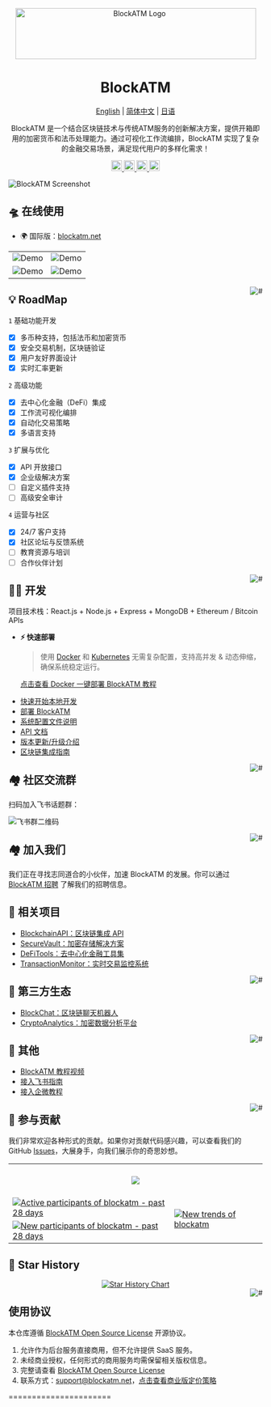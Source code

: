 <div align="center">

<a href="https://blockatm.net/"><img src="https://blockatm.net/assets/images/resources/logo-dark.png" width="477" height="101" alt="BlockATM Logo"></a>

# BlockATM

<p align="center">
  <a href="./README_en.md">English</a> |
  <a href="./README.md">简体中文</a> |
  <a href="./README_ja.md">日语</a>
</p>

BlockATM 是一个结合区块链技术与传统ATM服务的创新解决方案，提供开箱即用的加密货币和法币处理能力。通过可视化工作流编排，BlockATM 实现了复杂的金融交易场景，满足现代用户的多样化需求！

</div>

<p align="center">
  <a href="https://blockatm.net/">
    <img height="21" src="https://img.shields.io/badge/在线使用-d4eaf7?style=flat-square&logo=spoj&logoColor=7d09f1" alt="cloud">
  </a>
  <a href="https://doc.blockatm.net/docs/intro">
    <img height="21" src="https://img.shields.io/badge/相关文档-7d09f1?style=flat-square" alt="document">
  </a>
  <a href="https://doc.blockatm.net/docs/development">
    <img height="21" src="https://img.shields.io/badge/本地开发-%23d4eaf7?style=flat-square&logo=xcode&logoColor=7d09f1" alt="development">
  </a>
  <a href="/#-%E7%9B%B8%E5%85%B3%E9%A1%B9%E7%9B%AE">
    <img height="21" src="https://img.shields.io/badge/相关项目-7d09f1?style=flat-square" alt="project">
  </a>
</p>

![BlockATM Screenshot](https://github.com/labring/FastGPT/assets/15308462/7d3a38df-eb0e-4388-9250-2409bd33f6d4)

## 🛸 在线使用

- 🌍 国际版：[blockatm.net](https://blockatm.net/)

|                                    |                                    |
| ---------------------------------- | ---------------------------------- |
| ![Demo](./.github/imgs/intro1.png) | ![Demo](./.github/imgs/intro2.png) |
| ![Demo](./.github/imgs/intro3.png) | ![Demo](./.github/imgs/intro4.png) |

<a href="#readme">
    <img src="https://img.shields.io/badge/-返回顶部-7d09f1.svg" alt="#" align="right">
</a>

## 💡 RoadMap

`1` 基础功能开发
   - [x] 多币种支持，包括法币和加密货币
   - [x] 安全交易机制，区块链验证
   - [x] 用户友好界面设计
   - [x] 实时汇率更新

`2` 高级功能
   - [x] 去中心化金融（DeFi）集成
   - [x] 工作流可视化编排
   - [x] 自动化交易策略
   - [x] 多语言支持

`3` 扩展与优化
   - [x] API 开放接口
   - [x] 企业级解决方案
   - [ ] 自定义插件支持
   - [ ] 高级安全审计

`4` 运营与社区
   - [x] 24/7 客户支持
   - [x] 社区论坛与反馈系统
   - [ ] 教育资源与培训
   - [ ] 合作伙伴计划

<a href="#readme">
    <img src="https://img.shields.io/badge/-返回顶部-7d09f1.svg" alt="#" align="right">
</a>

## 👨‍💻 开发

项目技术栈：React.js + Node.js + Express + MongoDB + Ethereum / Bitcoin APIs

- **⚡ 快速部署**

  > 使用 [Docker](https://www.docker.com/) 和 [Kubernetes](https://kubernetes.io/) 无需复杂配置，支持高并发 & 动态伸缩，确保系统稳定运行。

  [点击查看 Docker 一键部署 BlockATM 教程](https://doc.blockatm.net/docs/development/docker/)

* [快速开始本地开发](https://doc.blockatm.net/docs/development/intro/)
* [部署 BlockATM](https://doc.blockatm.net/docs/development/deploy/)
* [系统配置文件说明](https://doc.blockatm.net/docs/development/configuration/)
* [API 文档](https://doc.blockatm.net/docs/development/api/)
* [版本更新/升级介绍](https://doc.blockatm.net/docs/development/upgrading/)
* [区块链集成指南](https://doc.blockatm.net/docs/development/blockchain-integration/)

<a href="#readme">
    <img src="https://img.shields.io/badge/-返回顶部-7d09f1.svg" alt="#" align="right">
</a>

## 🏘️ 社区交流群

扫码加入飞书话题群：

![飞书群二维码](https://oss.blockatm.net/imgs/feishu_group.png)

<a href="#readme">
    <img src="https://img.shields.io/badge/-返回顶部-7d09f1.svg" alt="#" align="right">
</a>

## 🏘️ 加入我们

我们正在寻找志同道合的小伙伴，加速 BlockATM 的发展。你可以通过 [BlockATM 招聘](https://blockatm.net/careers) 了解我们的招聘信息。

## 💪 相关项目

- [BlockchainAPI：区块链集成 API](https://github.com/blockatm/BlockchainAPI)
- [SecureVault：加密存储解决方案](https://github.com/blockatm/SecureVault)
- [DeFiTools：去中心化金融工具集](https://github.com/blockatm/DeFiTools)
- [TransactionMonitor：实时交易监控系统](https://github.com/blockatm/TransactionMonitor)

<a href="#readme">
    <img src="https://img.shields.io/badge/-返回顶部-7d09f1.svg" alt="#" align="right">
</a>

## 🌿 第三方生态

- [BlockChat：区块链聊天机器人](https://github.com/blockatm/BlockChat)
- [CryptoAnalytics：加密数据分析平台](https://github.com/blockatm/CryptoAnalytics)

<a href="#readme">
    <img src="https://img.shields.io/badge/-返回顶部-7d09f1.svg" alt="#" align="right">
</a>

## 👀 其他

- [BlockATM 教程视频](https://www.bilibili.com/video/BVxxxxxxx)
- [接入飞书指南](https://www.bilibili.com/video/BVxxxxxxx)
- [接入企微教程](https://www.bilibili.com/video/BVxxxxxxx)

<a href="#readme">
    <img src="https://img.shields.io/badge/-返回顶部-7d09f1.svg" alt="#" align="right">
</a>

## 🤝 参与贡献

我们非常欢迎各种形式的贡献。如果你对贡献代码感兴趣，可以查看我们的 GitHub [Issues](https://github.com/blockatm/BlockATM/issues?q=is%3Aissue+is%3Aopen+sort%3Aupdated-desc)，大展身手，向我们展示你的奇思妙想。

<a href="https://github.com/blockatm/BlockATM/graphs/contributors" target="_blank">
  <table>
    <tr>
      <th colspan="2">
        <br><img src="https://contrib.rocks/image?repo=blockatm/BlockATM"><br><br>
      </th>
    </tr>
    <tr>
      <td>
        <picture>
          <source media="(prefers-color-scheme: dark)" srcset="https://next.ossinsight.io/widgets/official/compose-org-active-contributors/thumbnail.png?activity=active&period=past_28_days&owner_id=123456789&repo_ids=987654321&image_size=2x3&color_scheme=dark">
          <img alt="Active participants of blockatm - past 28 days" src="https://next.ossinsight.io/widgets/official/compose-org-active-contributors/thumbnail.png?activity=active&period=past_28_days&owner_id=123456789&repo_ids=987654321&image_size=2x3&color_scheme=light">
        </picture>
      </td>
      <td rowspan="2">
        <picture>
          <source media="(prefers-color-scheme: dark)" srcset="https://next.ossinsight.io/widgets/official/compose-org-participants-growth/thumbnail.png?activity=new&period=past_28_days&owner_id=123456789&repo_ids=987654321&image_size=4x7&color_scheme=dark">
          <img alt="New trends of blockatm" src="https://next.ossinsight.io/widgets/official/compose-org-participants-growth/thumbnail.png?activity=new&period=past_28_days&owner_id=123456789&repo_ids=987654321&image_size=4x7&color_scheme=light">
        </picture>
      </td>
    </tr>
    <tr>
      <td>
        <picture>
          <source media="(prefers-color-scheme: dark)" srcset="https://next.ossinsight.io/widgets/official/compose-org-active-contributors/thumbnail.png?activity=new&period=past_28_days&owner_id=123456789&repo_ids=987654321&image_size=2x3&color_scheme=dark">
          <img alt="New participants of blockatm - past 28 days" src="https://next.ossinsight.io/widgets/official/compose-org-active-contributors/thumbnail.png?activity=new&period=past_28_days&owner_id=123456789&repo_ids=987654321&image_size=2x3&color_scheme=light">
        </picture>
      </td>
    </tr>
  </table>
</a>

## 🌟 Star History

<a href="https://github.com/blockatm/BlockATM/stargazers" target="_blank" style="display: block" align="center">
  <picture>
    <source media="(prefers-color-scheme: dark)" srcset="https://api.star-history.com/svg?repos=blockatm/BlockATM&type=Date&theme=dark" />
    <source media="(prefers-color-scheme: light)" srcset="https://api.star-history.com/svg?repos=blockatm/BlockATM&type=Date" />
    <img alt="Star History Chart" src="https://api.star-history.com/svg?repos=blockatm/BlockATM&type=Date" />
  </picture>
</a>

<a href="#readme">
    <img src="https://img.shields.io/badge/-返回顶部-7d09f1.svg" alt="#" align="right">
</a>

## 使用协议

本仓库遵循 [BlockATM Open Source License](./LICENSE) 开源协议。

1. 允许作为后台服务直接商用，但不允许提供 SaaS 服务。
2. 未经商业授权，任何形式的商用服务均需保留相关版权信息。
3. 完整请查看 [BlockATM Open Source License](./LICENSE)
4. 联系方式：support@blockatm.net，[点击查看商业版定价策略](https://doc.blockatm.net/docs/commercial)

======================
